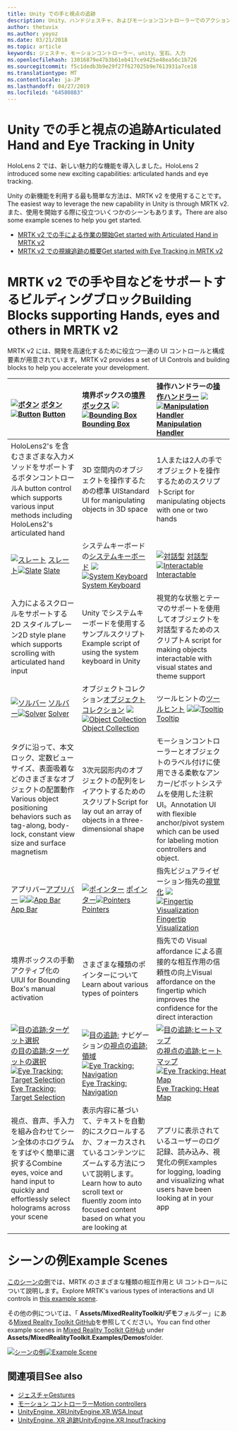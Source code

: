 ```yaml
---
title: Unity での手と視点の追跡
description: Unity、ハンドジェスチャ、およびモーションコントローラーでのアクションを実行するには、2つの主要な方法があります。
author: thetuvix
ms.author: yoyoz
ms.date: 03/21/2018
ms.topic: article
keywords: ジェスチャ、モーションコントローラー、unity、宝石、入力
ms.openlocfilehash: 13016879e47b3b61eb417ce9425e48ea56c1b726
ms.sourcegitcommit: f5c1dedb3b9e29f27f627025b9e7613931a7ce18
ms.translationtype: MT
ms.contentlocale: ja-JP
ms.lasthandoff: 04/27/2019
ms.locfileid: "64580883"
---
```

# <a name="articulated-hand-and-eye-tracking-in-unity"></a><span data-ttu-id="2b06c-104">Unity での手と視点の追跡</span><span class="sxs-lookup"><span data-stu-id="2b06c-104">Articulated Hand and Eye Tracking in Unity</span></span>

<span data-ttu-id="2b06c-105">HoloLens 2 では、新しい魅力的な機能を導入しました。</span><span class="sxs-lookup"><span data-stu-id="2b06c-105">HoloLens 2 introduced some new exciting capabilities: articulated hands and eye tracking.</span></span>

<span data-ttu-id="2b06c-106">Unity の新機能を利用する最も簡単な方法は、MRTK v2 を使用することです。</span><span class="sxs-lookup"><span data-stu-id="2b06c-106">The easiest way to leverage the new capability in Unity is through MRTK v2.</span></span> <span data-ttu-id="2b06c-107">また、使用を開始する際に役立ついくつかのシーンもあります。</span><span class="sxs-lookup"><span data-stu-id="2b06c-107">There are also some example scenes to help you get started.</span></span> 

* [<span data-ttu-id="2b06c-108">MRTK v2 での手による作業の開始</span><span class="sxs-lookup"><span data-stu-id="2b06c-108">Get started with Articulated Hand  in MRTK v2</span></span>](https://microsoft.github.io/MixedRealityToolkit-Unity/Documentation/InputSystem/HandTracking.html)
* [<span data-ttu-id="2b06c-109">MRTK v2 での視線追跡の概要</span><span class="sxs-lookup"><span data-stu-id="2b06c-109">Get started with Eye Tracking in MRTK v2</span></span>](https://microsoft.github.io/MixedRealityToolkit-Unity/Documentation/EyeTracking/EyeTracking_Main.html)


# <a name="building-blocks-supporting-hands-eyes-and-others-in-mrtk-v2"></a><span data-ttu-id="2b06c-110">MRTK v2 での手や目などをサポートするビルディングブロック</span><span class="sxs-lookup"><span data-stu-id="2b06c-110">Building Blocks supporting Hands, eyes and others in MRTK v2</span></span>

<span data-ttu-id="2b06c-111">MRTK v2 には、開発を高速化するために役立つ一連の UI コントロールと構成要素が用意されています。</span><span class="sxs-lookup"><span data-stu-id="2b06c-111">MRTK v2 provides a set of UI Controls and building blocks to help you accelerate your development.</span></span> 

|  <span data-ttu-id="2b06c-112">[![ボタン](images/MRTK_Button_Main.png)](https://microsoft.github.io/MixedRealityToolkit-Unity/Documentation/README_Button.html) [ボタン](https://microsoft.github.io/MixedRealityToolkit-Unity/Documentation/README_Button.html)</span><span class="sxs-lookup"><span data-stu-id="2b06c-112">[![Button](images/MRTK_Button_Main.png)](https://microsoft.github.io/MixedRealityToolkit-Unity/Documentation/README_Button.html) [Button](https://microsoft.github.io/MixedRealityToolkit-Unity/Documentation/README_Button.html)</span></span> | <span data-ttu-id="2b06c-113">境界ボックスの[境界ボックス](https://microsoft.github.io/MixedRealityToolkit-Unity/Documentation/README_BoundingBox.html) [ ![](images/MRTK_BoundingBox_Main.png)](https://microsoft.github.io/MixedRealityToolkit-Unity/Documentation/README_BoundingBox.html)</span><span class="sxs-lookup"><span data-stu-id="2b06c-113">[![Bounding Box](images/MRTK_BoundingBox_Main.png)](https://microsoft.github.io/MixedRealityToolkit-Unity/Documentation/README_BoundingBox.html) [Bounding Box](https://microsoft.github.io/MixedRealityToolkit-Unity/Documentation/README_BoundingBox.html)</span></span> | <span data-ttu-id="2b06c-114">操作ハンドラーの[操作ハンドラー](https://microsoft.github.io/MixedRealityToolkit-Unity/Documentation/README_ManipulationHandler.html) [ ![](images/MRTK_Manipulation_Main.png)](https://microsoft.github.io/MixedRealityToolkit-Unity/Documentation/README_ManipulationHandler.html)</span><span class="sxs-lookup"><span data-stu-id="2b06c-114">[![Manipulation Handler](images/MRTK_Manipulation_Main.png)](https://microsoft.github.io/MixedRealityToolkit-Unity/Documentation/README_ManipulationHandler.html) [Manipulation Handler](https://microsoft.github.io/MixedRealityToolkit-Unity/Documentation/README_ManipulationHandler.html)</span></span> |
|:--- | :--- | :--- |
| <span data-ttu-id="2b06c-115">HoloLens2's を含むさまざまな入力メソッドをサポートするボタンコントロール</span><span class="sxs-lookup"><span data-stu-id="2b06c-115">A button control which supports various input methods including HoloLens2's articulated hand</span></span> | <span data-ttu-id="2b06c-116">3D 空間内のオブジェクトを操作するための標準 UI</span><span class="sxs-lookup"><span data-stu-id="2b06c-116">Standard UI for manipulating objects in 3D space</span></span> | <span data-ttu-id="2b06c-117">1人または2人の手でオブジェクトを操作するためのスクリプト</span><span class="sxs-lookup"><span data-stu-id="2b06c-117">Script for manipulating objects with one or two hands</span></span> |
|  <span data-ttu-id="2b06c-118">[![スレート](images/MRTK_Slate_Main.png)](https://microsoft.github.io/MixedRealityToolkit-Unity/Documentation/README_Slate.html) [スレート](https://microsoft.github.io/MixedRealityToolkit-Unity/Documentation/README_Slate.html)</span><span class="sxs-lookup"><span data-stu-id="2b06c-118">[![Slate](images/MRTK_Slate_Main.png)](https://microsoft.github.io/MixedRealityToolkit-Unity/Documentation/README_Slate.html) [Slate](https://microsoft.github.io/MixedRealityToolkit-Unity/Documentation/README_Slate.html)</span></span> | <span data-ttu-id="2b06c-119">システムキーボードの[システムキーボード](https://microsoft.github.io/MixedRealityToolkit-Unity/Documentation/README_SystemKeyboard.html) [ ![](images/MRTK_SystemKeyboard_Main.png)](https://microsoft.github.io/MixedRealityToolkit-Unity/Documentation/README_SystemKeyboard.html)</span><span class="sxs-lookup"><span data-stu-id="2b06c-119">[![System Keyboard](images/MRTK_SystemKeyboard_Main.png)](https://microsoft.github.io/MixedRealityToolkit-Unity/Documentation/README_SystemKeyboard.html) [System Keyboard](https://microsoft.github.io/MixedRealityToolkit-Unity/Documentation/README_SystemKeyboard.html)</span></span> | <span data-ttu-id="2b06c-120">[![対話型](images/InteractableExamples.png)](https://microsoft.github.io/MixedRealityToolkit-Unity/Documentation/README_Interactable.html) [対話型](https://microsoft.github.io/MixedRealityToolkit-Unity/Documentation/README_Interactable.html)</span><span class="sxs-lookup"><span data-stu-id="2b06c-120">[![Interactable](images/InteractableExamples.png)](https://microsoft.github.io/MixedRealityToolkit-Unity/Documentation/README_Interactable.html) [Interactable](https://microsoft.github.io/MixedRealityToolkit-Unity/Documentation/README_Interactable.html)</span></span> |
| <span data-ttu-id="2b06c-121">入力によるスクロールをサポートする2D スタイルプレーン</span><span class="sxs-lookup"><span data-stu-id="2b06c-121">2D style plane which supports scrolling with articulated hand input</span></span> | <span data-ttu-id="2b06c-122">Unity でシステムキーボードを使用するサンプルスクリプト</span><span class="sxs-lookup"><span data-stu-id="2b06c-122">Example script of using the system keyboard in Unity</span></span>  | <span data-ttu-id="2b06c-123">視覚的な状態とテーマのサポートを使用してオブジェクトを対話型するためのスクリプト</span><span class="sxs-lookup"><span data-stu-id="2b06c-123">A script for making objects interactable with visual states and theme support</span></span> |
|  <span data-ttu-id="2b06c-124">[![ソルバー](images/MRTK_Solver_Main.png)](https://microsoft.github.io/MixedRealityToolkit-Unity/Documentation/README_Solver.html) [ソルバー](https://microsoft.github.io/MixedRealityToolkit-Unity/Documentation/README_Solver.html)</span><span class="sxs-lookup"><span data-stu-id="2b06c-124">[![Solver](images/MRTK_Solver_Main.png)](https://microsoft.github.io/MixedRealityToolkit-Unity/Documentation/README_Solver.html) [Solver](https://microsoft.github.io/MixedRealityToolkit-Unity/Documentation/README_Solver.html)</span></span> | <span data-ttu-id="2b06c-125">オブジェクトコレクション[オブジェクトコレクション](https://microsoft.github.io/MixedRealityToolkit-Unity/Documentation/README_ManipulationHandler.html) [ ![](images/MRTK_ObjectCollection_Main.png)](https://microsoft.github.io/MixedRealityToolkit-Unity/Documentation/README_ManipulationHandler.html)</span><span class="sxs-lookup"><span data-stu-id="2b06c-125">[![Object Collection](images/MRTK_ObjectCollection_Main.png)](https://microsoft.github.io/MixedRealityToolkit-Unity/Documentation/README_ManipulationHandler.html) [Object Collection](https://microsoft.github.io/MixedRealityToolkit-Unity/Documentation/README_ManipulationHandler.html)</span></span> | <span data-ttu-id="2b06c-126">ツールヒントの[ツールヒント](https://microsoft.github.io/MixedRealityToolkit-Unity/Documentation/README_Tooltip.html) [ ![](images/MRTK_Tooltip_Main.png)](https://microsoft.github.io/MixedRealityToolkit-Unity/Documentation/README_Tooltip.html)</span><span class="sxs-lookup"><span data-stu-id="2b06c-126">[![Tooltip](images/MRTK_Tooltip_Main.png)](https://microsoft.github.io/MixedRealityToolkit-Unity/Documentation/README_Tooltip.html) [Tooltip](https://microsoft.github.io/MixedRealityToolkit-Unity/Documentation/README_Tooltip.html)</span></span> |
| <span data-ttu-id="2b06c-127">タグに沿って、本文ロック、定数ビューサイズ、表面吸着などのさまざまなオブジェクトの配置動作</span><span class="sxs-lookup"><span data-stu-id="2b06c-127">Various object positioning behaviors such as tag-along, body-lock, constant view size and surface magnetism</span></span> | <span data-ttu-id="2b06c-128">3次元図形内のオブジェクトの配列をレイアウトするためのスクリプト</span><span class="sxs-lookup"><span data-stu-id="2b06c-128">Script for lay out an array of objects in a three-dimensional shape</span></span> | <span data-ttu-id="2b06c-129">モーションコントローラーとオブジェクトのラベル付けに使用できる柔軟なアンカー/ピボットシステムを使用した注釈 UI。</span><span class="sxs-lookup"><span data-stu-id="2b06c-129">Annotation UI with flexible anchor/pivot system which can be used for labeling motion controllers and object.</span></span> |
|  <span data-ttu-id="2b06c-130">アプリバー[アプリバー](https://microsoft.github.io/MixedRealityToolkit-Unity/Documentation/README_AppBar.html) [ ![](images/MRTK_AppBar_Main.png)](https://microsoft.github.io/MixedRealityToolkit-Unity/Documentation/README_AppBar.html)</span><span class="sxs-lookup"><span data-stu-id="2b06c-130">[![App Bar](images/MRTK_AppBar_Main.png)](https://microsoft.github.io/MixedRealityToolkit-Unity/Documentation/README_AppBar.html) [App Bar](https://microsoft.github.io/MixedRealityToolkit-Unity/Documentation/README_AppBar.html)</span></span> | <span data-ttu-id="2b06c-131">[![ポインター](images/MRTK_Pointer_Main.png)](https://microsoft.github.io/MixedRealityToolkit-Unity/Documentation/README_Pointers.html) [ポインター](https://microsoft.github.io/MixedRealityToolkit-Unity/Documentation/README_Pointers.html)</span><span class="sxs-lookup"><span data-stu-id="2b06c-131">[![Pointers](images/MRTK_Pointer_Main.png)](https://microsoft.github.io/MixedRealityToolkit-Unity/Documentation/README_Pointers.html) [Pointers](https://microsoft.github.io/MixedRealityToolkit-Unity/Documentation/README_Pointers.html)</span></span> | <span data-ttu-id="2b06c-132">指先ビジュアライゼーション指先の[視覚化](https://microsoft.github.io/MixedRealityToolkit-Unity/Documentation/README_FingertipVisualization.html) [ ![](images/MRTK_FingertipVisualization_Main.png)](https://microsoft.github.io/MixedRealityToolkit-Unity/Documentation/README_FingertipVisualization.html)</span><span class="sxs-lookup"><span data-stu-id="2b06c-132">[![Fingertip Visualization](images/MRTK_FingertipVisualization_Main.png)](https://microsoft.github.io/MixedRealityToolkit-Unity/Documentation/README_FingertipVisualization.html) [Fingertip Visualization](https://microsoft.github.io/MixedRealityToolkit-Unity/Documentation/README_FingertipVisualization.html)</span></span> |
| <span data-ttu-id="2b06c-133">境界ボックスの手動アクティブ化の UI</span><span class="sxs-lookup"><span data-stu-id="2b06c-133">UI for Bounding Box's manual activation</span></span> | <span data-ttu-id="2b06c-134">さまざまな種類のポインターについて</span><span class="sxs-lookup"><span data-stu-id="2b06c-134">Learn about various types of pointers</span></span> | <span data-ttu-id="2b06c-135">指先での Visual affordance による直接的な相互作用の信頼性の向上</span><span class="sxs-lookup"><span data-stu-id="2b06c-135">Visual affordance on the fingertip which improves the confidence for the direct interaction</span></span> |
|  <span data-ttu-id="2b06c-136">[![目の追跡:ターゲット選択](images/mrtk_et_targetselect.png)](https://microsoft.github.io/MixedRealityToolkit-Unity/Documentation/EyeTracking/EyeTracking_TargetSelection.html) [の目の追跡:ターゲットの選択](https://microsoft.github.io/MixedRealityToolkit-Unity/Documentation/EyeTracking/EyeTracking_TargetSelection.html)</span><span class="sxs-lookup"><span data-stu-id="2b06c-136">[![Eye Tracking: Target Selection](images/mrtk_et_targetselect.png)](https://microsoft.github.io/MixedRealityToolkit-Unity/Documentation/EyeTracking/EyeTracking_TargetSelection.html) [Eye Tracking: Target Selection](https://microsoft.github.io/MixedRealityToolkit-Unity/Documentation/EyeTracking/EyeTracking_TargetSelection.html)</span></span> | <span data-ttu-id="2b06c-137">[![目の追跡:](images/mrtk_et_navigation.png)](https://microsoft.github.io/MixedRealityToolkit-Unity/Documentation/EyeTracking/EyeTracking_Navigation.html) ナビゲーション[の視点の追跡:領域](https://microsoft.github.io/MixedRealityToolkit-Unity/Documentation/EyeTracking/EyeTracking_Navigation.html)</span><span class="sxs-lookup"><span data-stu-id="2b06c-137">[![Eye Tracking: Navigation](images/mrtk_et_navigation.png)](https://microsoft.github.io/MixedRealityToolkit-Unity/Documentation/EyeTracking/EyeTracking_Navigation.html) [Eye Tracking: Navigation](https://microsoft.github.io/MixedRealityToolkit-Unity/Documentation/EyeTracking/EyeTracking_Navigation.html)</span></span> | <span data-ttu-id="2b06c-138">[![目の追跡:ヒートマップ](images/mrtk_et_heatmaps.png)](https://microsoft.github.io/MixedRealityToolkit-Unity/Documentation/EyeTracking/EyeTracking_Visualization.html) [の視点の追跡:ヒートマップ](https://microsoft.github.io/MixedRealityToolkit-Unity/Documentation/EyeTracking/EyeTracking_Visualization.html)</span><span class="sxs-lookup"><span data-stu-id="2b06c-138">[![Eye Tracking: Heat Map](images/mrtk_et_heatmaps.png)](https://microsoft.github.io/MixedRealityToolkit-Unity/Documentation/EyeTracking/EyeTracking_Visualization.html) [Eye Tracking: Heat Map](https://microsoft.github.io/MixedRealityToolkit-Unity/Documentation/EyeTracking/EyeTracking_Visualization.html)</span></span> |
| <span data-ttu-id="2b06c-139">視点、音声、手入力を組み合わせてシーン全体のホログラムをすばやく簡単に選択する</span><span class="sxs-lookup"><span data-stu-id="2b06c-139">Combine eyes, voice and hand input to quickly and effortlessly select holograms across your scene</span></span> | <span data-ttu-id="2b06c-140">表示内容に基づいて、テキストを自動的にスクロールするか、フォーカスされているコンテンツにズームする方法について説明します。</span><span class="sxs-lookup"><span data-stu-id="2b06c-140">Learn how to auto scroll text or fluently zoom into focused content based on what you are looking at</span></span>| <span data-ttu-id="2b06c-141">アプリに表示されているユーザーのログ記録、読み込み、視覚化の例</span><span class="sxs-lookup"><span data-stu-id="2b06c-141">Examples for logging, loading and visualizing what users have been looking at in your app</span></span> |

# <a name="example-scenes"></a><span data-ttu-id="2b06c-142">シーンの例</span><span class="sxs-lookup"><span data-stu-id="2b06c-142">Example Scenes</span></span>
<span data-ttu-id="2b06c-143">[このシーンの例](https://microsoft.github.io/MixedRealityToolkit-Unity/Documentation/README_HandInteractionExamples.html)では、MRTK のさまざまな種類の相互作用と UI コントロールについて説明します。</span><span class="sxs-lookup"><span data-stu-id="2b06c-143">Explore MRTK's various types of interactions and UI controls in [this example scene](https://microsoft.github.io/MixedRealityToolkit-Unity/Documentation/README_HandInteractionExamples.html).</span></span>

<span data-ttu-id="2b06c-144">その他の例については、「 **Assets/MixedRealityToolkit/デモ**フォルダー」にある[Mixed Reality Toolkit GitHub](https://github.com/Microsoft/MixedRealityToolkit-Unity)を参照してください。</span><span class="sxs-lookup"><span data-stu-id="2b06c-144">You can find  other example scenes in [Mixed Reality Toolkit GitHub](https://github.com/Microsoft/MixedRealityToolkit-Unity) under **Assets/MixedRealityToolkit.Examples/Demos**folder.</span></span>

<span data-ttu-id="2b06c-145">[![シーンの例](images/MRTK_Examples.png)](https://microsoft.github.io/MixedRealityToolkit-Unity/Documentation/README_HandInteractionExamples.html)</span><span class="sxs-lookup"><span data-stu-id="2b06c-145">[![Example Scene](images/MRTK_Examples.png)](https://microsoft.github.io/MixedRealityToolkit-Unity/Documentation/README_HandInteractionExamples.html)</span></span>

## <a name="see-also"></a><span data-ttu-id="2b06c-146">関連項目</span><span class="sxs-lookup"><span data-stu-id="2b06c-146">See also</span></span>

* [<span data-ttu-id="2b06c-147">ジェスチャ</span><span class="sxs-lookup"><span data-stu-id="2b06c-147">Gestures</span></span>](gestures.md)
* [<span data-ttu-id="2b06c-148">モーション コントローラー</span><span class="sxs-lookup"><span data-stu-id="2b06c-148">Motion controllers</span></span>](motion-controllers.md)
* [<span data-ttu-id="2b06c-149">UnityEngine. XR</span><span class="sxs-lookup"><span data-stu-id="2b06c-149">UnityEngine.XR.WSA.Input</span></span>](https://docs.unity3d.com/ScriptReference/XR.WSA.Input.InteractionManager.html)
* [<span data-ttu-id="2b06c-150">UnityEngine. XR 追跡</span><span class="sxs-lookup"><span data-stu-id="2b06c-150">UnityEngine.XR.InputTracking</span></span>](https://docs.unity3d.com/ScriptReference/XR.InputTracking.html)

